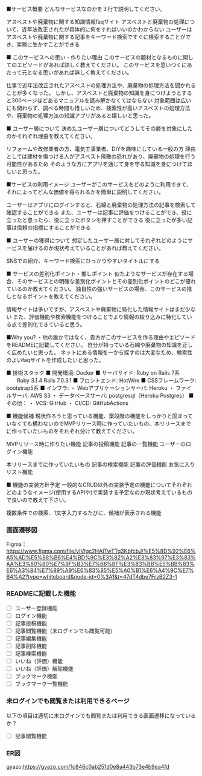 ■サービス概要
どんなサービスなのかを３行で説明してください。

アスベストや廃棄物に関する知識情報faqサイト
アスベストと廃棄物の処理について、近年法改正されたが具体的に何をすればいいのかわからない
ユーザーはアスベストや廃棄物に関する記事をキーワード検索ですぐに検索することができ、実務に生かすことができる

■ このサービスへの思い・作りたい理由
このサービスの題材となるものに関してのエピソードがあれば詳しく教えてください。
このサービスを思いつくにあたって元となる思いがあれば詳しく教えてください。

仕事で近年法改正されたアスベストの処理方法や、廃棄物の処理方法を聞かれることが多くなった。
しかし、アスベストと廃棄物の知識を身につけようとすると300ページほどあるマニュアルを読み解かなくてはならない
対象範囲は広いにも関わらず、調べる時間も惜しいため、検索性が高いアスベストの処理方法や、廃棄物の処理方法の知識アプリがあると嬉しいと思った。

■ ユーザー層について
決めたユーザー層についてどうしてその層を対象にしたのかそれぞれ理由を教えてください。

リフォームや改修業者の方、電気工事業者、DIYを趣味にしている一般の方
理由としては建材を傷つける人がアスベスト飛散の恐れがあり、廃棄物の処理を行う可能性があるため
そのような方にアプリを通じて身を守る知識を身につけてほしいと思った。

■サービスの利用イメージ
ユーザーがこのサービスをどのように利用できて、それによってどんな価値を得られるかを簡単に説明してください。

ユーザーはアプリにログインすると、石綿と廃棄物の処理方法の記事を検索して確認することができる
また、ユーザーは記事に評価をつけることができ、役に立ったと思ったら、役に立ったボタンを押すことができる
役に立ったが多い記事は信頼の指標にすることができる

■ ユーザーの獲得について
想定したユーザー層に対してそれぞれどのようにサービスを届けるのか現状考えていることがあれば教えてください。

SNSでの紹介、キーワード検索にひっかりやすいタイトルにする

■ サービスの差別化ポイント・推しポイント
似たようなサービスが存在する場合、そのサービスとの明確な差別化ポイントとその差別化ポイントのどこが優れているのか教えてください。
独自性の強いサービスの場合、このサービスの推しとなるポイントを教えてください。

情報サイトは多いですが、アスベストや廃棄物に特化した情報サイトはまだ少ない
また、評価機能や検索機能をつけることでより情報の絞り込みに特化している点で差別化できていると思う。

■Why you?
・他の誰かではなく、貴方がこのサービスを作る理由やエピソードをREADMEに記載してください。
自分が持っている石綿や廃棄物の知識を正しく広めたいと思った。
ネットにある情報を一から探すのは大変なため、検索性のよいfaqサイトを作成したいと思った。

■ 技術スタック
■ 開発環境: Docker
■ サーバサイド: Ruby on Rails 7系
　　Ruby 3.1.4 Rails 7.0.3.1
■ フロントエンド: HotWire
■ CSSフレームワーク: bootstrap5系
■ インフラ:
・ Webアプリケーションサーバ: Heroku
・ ファイルサーバ: AWS S3
・ データベースサーバ: postgresql（Heroku Postgres）
■ その他：
・ VCS: GitHub
・ CI/CD: GitHubActions

■ 機能候補
現状作ろうと思っている機能、案段階の機能をしっかりと固まっていなくても構わないのでMVPリリース時に作っていたいもの、本リリースまでに作っていたいものをそれぞれ分けて教えてください。

MVPリリース時に作りたい機能
記事の投稿機能
記事の一覧機能
ユーザーのログイン機能

本リリースまでに作っていたいもの
記事の検索機能
記事の評価機能
お気に入りリスト機能

■ 機能の実装方針予定
一般的なCRUD以外の実装予定の機能についてそれぞれどのようなイメージ(使用するAPIや)で実装する予定なのか現状考えているもので良いので教えて下さい。

複数条件での検索、1文字入力するたびに、候補が表示される機能

### 画面遷移図
Figma：https://www.figma.com/file/vIVIgc2HAITwTTq3KbfcbJ/%E5%8D%92%E6%A5%AD%E5%88%B6%E4%BD%9C%E3%82%A2%E3%83%97%E3%83%AA%E3%80%80%E7%9F%B3%E7%B6%BF%E3%83%BB%E5%BB%83%E6%A3%84%E7%89%A9%E6%83%85%E5%A0%B1%E6%A4%9C%E7%B4%A2?type=whiteboard&node-id=0%3A1&t=47dT4dbe7FrzB2Z3-1


### READMEに記載した機能
- [ ] ユーザー登録機能
- [ ] ログイン機能
- [ ] 記事投稿機能
- [ ] 記事閲覧機能（未ログインでも閲覧可能）
- [ ] 記事編集機能
- [ ] 記事削除機能
- [ ] 記事検索機能
- [ ] いいね（評価）機能
- [ ] いいね（評価）解除機能
- [ ] ブックマーク機能
- [ ] ブックマーク一覧機能

### 未ログインでも閲覧または利用できるページ
以下の項目は適切に未ログインでも閲覧または利用できる画面遷移になっているか？
- [ ] 記事閲覧機能

### ER図

gyazo:https://gyazo.com/1c846c0ab251d0e8a443b73e4b9ea4fd